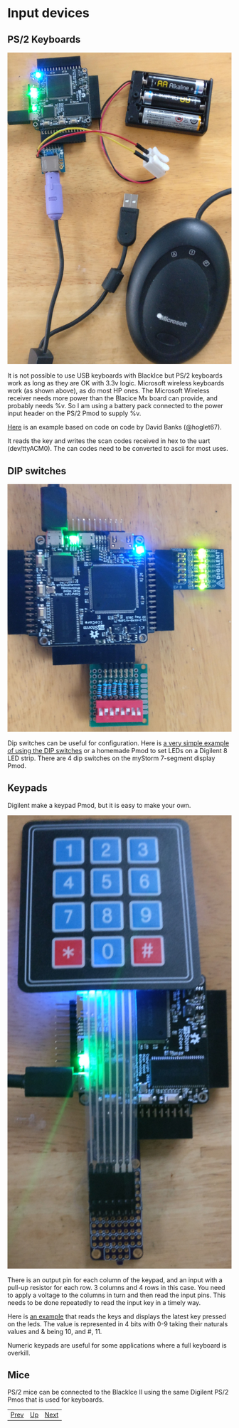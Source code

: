 # Input devices

## PS/2 Keyboards

![Keyboard][img1]

It is not possible to use USB keyboards with BlackIce but PS/2 keyboards work as long as they are OK with 3.3v logic. Microsoft wireless keyboards work (as shown above), as do most HP ones. The Microsoft Wireless receiver needs more power than the Blacice Mx board can provide, and probably needs %v. So I am using a battery pack connected to the power input header on the PS/2 Pmod to supply %v.

[Here][] is an example based on code on code by David Banks (@hoglet67).

It reads the key and writes the scan codes received in hex to  the uart (dev/ttyACM0). The can codes need to be converted to ascii for most uses.

[img1]:									./Keyboard.jpg "Keyboard"
[Here]:									https://github.com/lawrie/blackicemxbook/tree/master/examples/input/ps2

## DIP switches

![DIP Switches][img3]

Dip switches can  be useful for configuration. Here is [a very simple example of using the DIP switches][] or a homemade Pmod to set LEDs on a Digilent 8 LED strip. There are 4 dip switches on the myStorm 7-segment display Pmod.

[img3]:									                            ./DIPSwitches.jpg "DIP Switches"
[a very simple example of using the DIP switches]:	https://github.com/lawrie/blackicemxbook/tree/master/examples/input/switches8

## Keypads

Digilent make a keypad Pmod, but it is easy to make your own. 

![Keypad][img4]

There is an output pin for each column of the keypad, and an input with a pull-up resistor for each row. 3 columns and 4 rows in this case. You need to apply a voltage to the columns in turn and then read the input pins. This needs to be done repeatedly to read the input key in a timely way.

Here is [an example][] that reads the keys and displays the latest key pressed on the leds. The value is represented in 4 bits with 0-9 taking their naturals values and & being 10, and #, 11.


Numeric keypads are useful for some applications where a full keyboard is overkill.

[img4]:									./Keypad.jpg "Keypad"
[an example]:						https://github.com/lawrie/blackicemxbook/tree/master/examples/input/keypad

## Mice

PS/2 mice can be connected to the BlackIce II using the same Digilent PS/2 Pmos that is used for keyboards.

|                        |                        |                        |
|------------------------|------------------------|------------------------|
|[Prev](../Output_Devices/Output_Devices.html)|[Up](..) |[Next](../RetroComputing/RetroComputing.html)|
